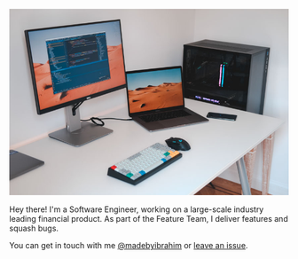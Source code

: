 
![My desk setup](https://github.com/ibrahimbutt/ibrahimbutt/blob/master/DSCF2970.jpg)

Hey there! I'm a Software Engineer, working on a large-scale industry leading financial product. As part of the Feature Team, I deliver features and squash bugs.

You can get in touch with me [@madebyibrahim](https://www.twitter.com/madebyibrahim) or [leave an issue](https://github.com/ibrahimbutt/ibrahimbutt/issues).
